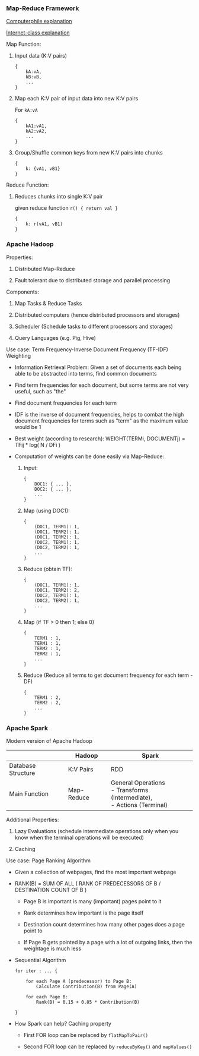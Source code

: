 ### Map-Reduce Framework

[Computerphile explanation](https://www.youtube.com/watch?v=cvhKoniK5Uo)

[Internet-class explanation](https://www.youtube.com/watch?v=43fqzaSH0CQ)

Map Function:

1. Input data (K:V pairs)

	```
	{
		kA:vA,
		kB:vB,
		...
	}
	```

2. Map each K:V pair of input data into new K:V pairs

	For `kA:vA`

	```
	{
		kA1:vA1,
		kA2:vA2,
		...
	}
	```

3. Group/Shuffle common keys from new K:V pairs into chunks

	```
	{
		k: {vA1, vB1}
	}
	```

Reduce Function:

1. Reduces chunks into single K:V pair

	given reduce function `r() { return val }`

	```
	{
		k: r(vA1, vB1)
	}
	```
	
### Apache Hadoop

Properties:

1. Distributed Map-Reduce

3. Fault tolerant due to distributed storage and parallel processing

Components: 

1. Map Tasks & Reduce Tasks

2. Distributed computers (hence distributed processors and storages) 

3. Scheduler (Schedule tasks to different processors and storages)

4. Query Languages (e.g. Pig, Hive)

Use case: Term Frequency-Inverse Document Frequency (TF-IDF) Weighting

- Information Retrieval Problem: Given a set of documents each being able to be abstracted into terms, find common documents

- Find term frequencies for each document, but some terms are not very useful, such as "the"

- Find document frequencies for each term

- IDF is the inverse of document frequencies, helps to combat the high document frequencies for terms such as "term" as the maximum value would be 1

- Best weight (according to research): WEIGHT(TERMi, DOCUMENTj) = TFij * log( N / DFi )

- Computation of weights can be done easily via Map-Reduce:

	1. Input:  
	
		```
		{
			DOC1: { ... },
			DOC2: { ... },
			...
		}
		```

	2. Map (using DOC1):

		```
		{
			(DOC1, TERM1): 1,
			(DOC1, TERM2): 1,
			(DOC1, TERM2): 1,
			(DOC2, TERM1): 1,
			(DOC2, TERM2): 1,
			...
		}
		```
	
	3. Reduce (obtain TF):

		```
		{
			(DOC1, TERM1): 1,
			(DOC1, TERM2): 2,
			(DOC2, TERM1): 1,
			(DOC2, TERM2): 1,
			...
		}
		```
		
	4. Map (if TF > 0 then 1; else 0)

		```
		{
			TERM1 : 1,
			TERM1 : 1,
			TERM2 : 1,
			TERM2 : 1,
			...
		}
		```
	
	5. Reduce (Reduce all terms to get document frequency for each term - DF)

		```
		{
			TERM1 : 2,
			TERM2 : 2,
			...
		}
		```
		
	

### Apache Spark

Modern version of Apache Hadoop

| | Hadoop  | Spark |
| ------------- | ------------- | ------------- |
| Database Structure | K:V Pairs | RDD  |
| Main Function | Map-Reduce  | General Operations </br> - Transforms (Intermediate), </br>- Actions (Terminal)  |

Additional Properties:

1. Lazy Evaluations (schedule intermediate operations only when you know when the terminal operations will be executed)

2. Caching

Use case: Page Ranking Algorithm

- Given a collection of webpages, find the most important webpage

- RANK(B) = SUM OF ALL ( RANK OF PREDECESSORS OF B / DESTINATION COUNT OF B )

	- Page B is important is many (important) pages point to it

	- Rank determines how important is the page itself

	- Destination count determines how many other pages does a page point to

	- If Page B gets pointed by a page with a lot of outgoing links, then the weightage is much less

- Sequential Algorithm

	```
	for iter : ... {
		
		for each Page A (predecessor) to Page B:
			Calculate Contribution(B) from Page(A)
		
		for each Page B:
			Rank(B) = 0.15 + 0.85 * Contribution(B)
		
	}
	```

- How Spark can help? Caching property

	- First FOR loop can be replaced by `flatMapToPair()`

	- Second FOR loop can be replaced by `reduceByKey()` and `mapValues()`